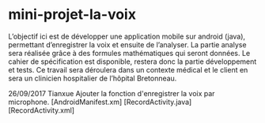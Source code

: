﻿# mini-projet-la-voix
L’objectif ici est de développer une application mobile sur android (java), permettant d’enregistrer la voix et ensuite de l’analyser. La partie analyse sera réalisée grâce à des formules mathématiques qui seront données. Le cahier de spécification est disponible, restera donc la partie développement et tests. Ce travail sera déroulera dans un contexte médical et le client en sera un clinicien hospitalier  de l’hôpital Bretonneau. 

26/09/2017 Tianxue
Ajouter la fonction d'enregistrer la voix par microphone.
[AndroidManifest.xm]
[RecordActivity.java]
[RecordActivity.xml]